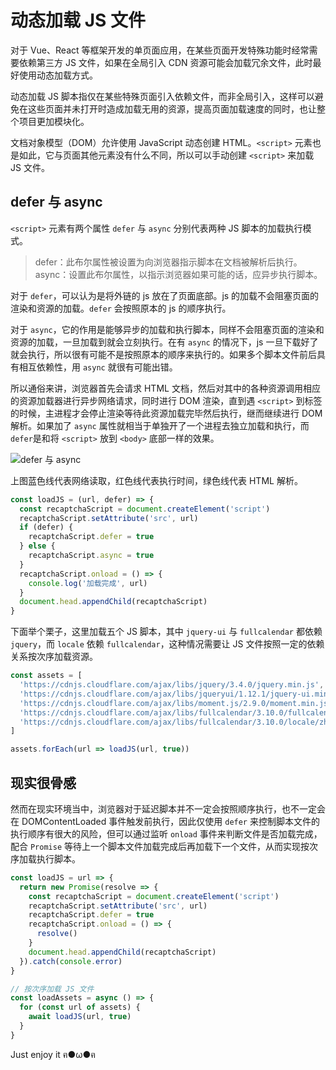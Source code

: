 # 动态加载 JS 文件

对于 Vue、React 等框架开发的单页面应用，在某些页面开发特殊功能时经常需要依赖第三方 JS 文件，如果在全局引入 CDN 资源可能会加载冗余文件，此时最好使用动态加载方式。

动态加载 JS 脚本指仅在某些特殊页面引入依赖文件，而非全局引入，这样可以避免在这些页面并未打开时造成加载无用的资源，提高页面加载速度的同时，也让整个项目更加模块化。

文档对象模型（DOM）允许使用 JavaScript 动态创建 HTML。`<script>` 元素也是如此，它与页面其他元素没有什么不同，所以可以手动创建 `<script>` 来加载 JS 文件。

## defer 与 async

`<script>` 元素有两个属性 `defer` 与 `async` 分别代表两种 JS 脚本的加载执行模式。

> defer：此布尔属性被设置为向浏览器指示脚本在文档被解析后执行。  
> async：设置此布尔属性，以指示浏览器如果可能的话，应异步执行脚本。

对于 `defer`，可以认为是将外链的 js 放在了页面底部。js 的加载不会阻塞页面的渲染和资源的加载。`defer` 会按照原本的 js 的顺序执行。

对于 `async`，它的作用是能够异步的加载和执行脚本，同样不会阻塞页面的渲染和资源的加载，一旦加载到就会立刻执行。在有 `async` 的情况下，js 一旦下载好了就会执行，所以很有可能不是按照原本的顺序来执行的。如果多个脚本文件前后具有相互依赖性，用 `async` 就很有可能出错。

所以通俗来讲，浏览器首先会请求 HTML 文档，然后对其中的各种资源调用相应的资源加载器进行异步网络请求，同时进行 DOM 渲染，直到遇 `<script>` 到标签的时候，主进程才会停止渲染等待此资源加载完毕然后执行，继而继续进行 DOM 解析。如果加了 `async` 属性就相当于单独开了一个进程去独立加载和执行，而`defer`是和将 `<script>` 放到 `<body>` 底部一样的效果。

![defer 与 async](https://cdn.jsdelivr.net/gh/chanshiyucx/yoi/2019/defer_与_async.jpeg#full)

上图蓝色线代表网络读取，红色线代表执行时间，绿色线代表 HTML 解析。

```javascript
const loadJS = (url, defer) => {
  const recaptchaScript = document.createElement('script')
  recaptchaScript.setAttribute('src', url)
  if (defer) {
    recaptchaScript.defer = true
  } else {
    recaptchaScript.async = true
  }
  recaptchaScript.onload = () => {
    console.log('加载完成', url)
  }
  document.head.appendChild(recaptchaScript)
}
```

下面举个栗子，这里加载五个 JS 脚本，其中 `jquery-ui` 与 `fullcalendar` 都依赖 `jquery`，而 `locale` 依赖 `fullcalendar`，这种情况需要让 JS 文件按照一定的依赖关系按次序加载资源。

```javascript
const assets = [
  'https://cdnjs.cloudflare.com/ajax/libs/jquery/3.4.0/jquery.min.js',
  'https://cdnjs.cloudflare.com/ajax/libs/jqueryui/1.12.1/jquery-ui.min.js',
  'https://cdnjs.cloudflare.com/ajax/libs/moment.js/2.9.0/moment.min.js',
  'https://cdnjs.cloudflare.com/ajax/libs/fullcalendar/3.10.0/fullcalendar.min.js',
  'https://cdnjs.cloudflare.com/ajax/libs/fullcalendar/3.10.0/locale/zh-cn.js'
]

assets.forEach(url => loadJS(url, true))
```

## 现实很骨感

然而在现实环境当中，浏览器对于延迟脚本并不一定会按照顺序执行，也不一定会在 DOMContentLoaded 事件触发前执行，因此仅使用 `defer` 来控制脚本文件的执行顺序有很大的风险，但可以通过监听 `onload` 事件来判断文件是否加载完成，配合 `Promise` 等待上一个脚本文件加载完成后再加载下一个文件，从而实现按次序加载执行脚本。

```javascript
const loadJS = url => {
  return new Promise(resolve => {
    const recaptchaScript = document.createElement('script')
    recaptchaScript.setAttribute('src', url)
    recaptchaScript.defer = true
    recaptchaScript.onload = () => {
      resolve()
    }
    document.head.appendChild(recaptchaScript)
  }).catch(console.error)
}

// 按次序加载 JS 文件
const loadAssets = async () => {
  for (const url of assets) {
    await loadJS(url, true)
  }
}
```

Just enjoy it ฅ●ω●ฅ
